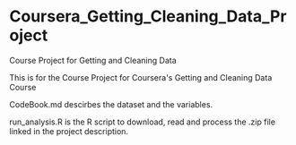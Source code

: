 # Coursera_Getting_Cleaning_Data_Project
Course Project for Getting and Cleaning Data

This is for the Course Project for Coursera's Getting and Cleaning Data Course

CodeBook.md descirbes the dataset and the variables.

run_analysis.R is the R script to download, read and process the .zip file linked in the project description.
